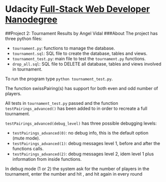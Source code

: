 # Udacity [Full-Stack Web Developer Nanodegree](https://www.udacity.com/course/nd004)
##Project 2: Tournament Results </h2>
by Angel Vidal
###About
The project has three python files:
* `tournament.py`: functions to manage the database.
* `tournament.sql`: SQL file to create the database, tables and views.
* `tournament_test.py`: main file to test the `tournament.py` functions.
* `drop_all.sql`: SQL file to DELETE all database, tables and views involved 
in tournament.

To run the program type `python tournament_test.py`.

The function swissPairing(s) has support for both even and odd number of players.

All tests in `tournament_test.py` passed and the function 
`testPairings_advanced()` has been added to in order to recreate a full 
tournament.

`testPairings_advanced(debug_level)` has three possible debugging levels:
* `testPairings_advanced(0)`: no debug info, this is the default option (mute mode).
* `testPairings_advanced(1)`: debug messages level 1, before and after the functions calls.
* `testPairings_advanced(2)`: debug messages level 2, idem level 1 plus information from inside functions.

In debug mode (1 or 2) the system ask for the number of players in the 
tournament, enter the number and hit <enter>, and hit <enter> again in every round 
